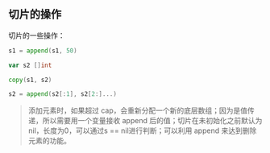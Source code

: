 ## 切片的操作

切片的一些操作：
```go
s1 = append(s1, 50)

var s2 []int

copy(s1, s2)

s2 = append(s2[:1], s2[2:]...)
```

> 添加元素时，如果超过 cap，会重新分配一个新的底层数组；因为是值传递，所以需要用一个变量接收 append 后的值；切片在未初始化之前默认为 nil，长度为0，可以通过s == nil进行判断；可以利用 append 来达到删除元素的功能。
